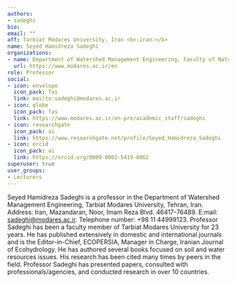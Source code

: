 ```yaml
---
authors:
- sadeghi
bio:
email: ""
aff: Tarbiat Modares University, Iran <b>:iran:</b>
name: Seyed Hamidreza Sadeghi
organizations:
- name: Department of Watershed Management Engineering, Faculty of Natural Resources and Marine Sciences, Tarbiat Modares University (TMU)
  url: https://www.modares.ac.ir/en
role: Professor
social:
- icon: envelope
  icon_pack: fas
  link: mailto:sadeghi@modares.ac.ir
- icon: globe
  icon_pack: fas
  link: https://www.modares.ac.ir/en-pro/academic_staff/sadeghi
- icon: researchgate
  icon_pack: ai
  link: https://www.researchgate.net/profile/Seyed_Hamidreza_Sadeghi
- icon: orcid
  icon_pack: ai
  link: https://orcid.org/0000-0002-5419-8062
superuser: true
user_groups:
- Lecturers
---
```


Seyed Hamidreza Sadeghi is a professor in the Department of Watershed Management Engineering, Tarbiat Modares University, Tehran, Iran. Address: Iran, Mazandaran, Noor, Imam Reza Blvd. 46417-76489. E:mail: sadeghi@modares.ac.ir. Telephone number: +98 11 44999123. Professor Sadeghi has been a faculty member of Tarbiat Modares University for 23 years. He has published extensively in domestic and international journals and is the Editor-in-Chief, ECOPERSIA, Manager in Charge, Iranian Journal of Ecohydrology. He has authored several books focused on soil and water resources issues. His research has been cited many times by peers in the field. Professor Sadeghi has presented papers, consulted with professionals/agencies, and conducted research in over 10 countries.
